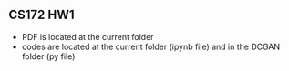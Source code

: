 ## CS172 HW1

- PDF is located at the current folder
- codes are located at the current folder (ipynb file) and in the DCGAN folder (py file)
